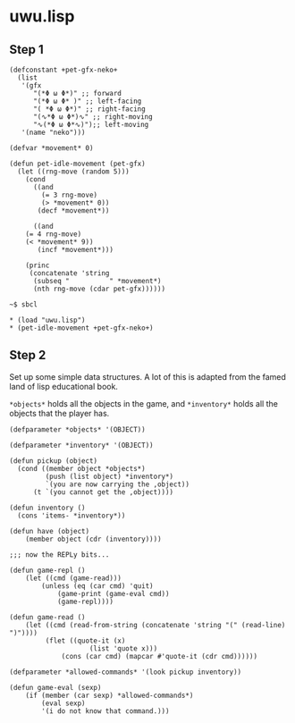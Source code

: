 # uwu.lisp

## Step 1

```common-lisp
(defconstant +pet-gfx-neko+
  (list
   '(gfx
      "(*Φ ω Φ*)" ;; forward
      "(*Φ ω Φ* )" ;; left-facing
      "( *Φ ω Φ*)" ;; right-facing
      "(∿*Φ ω Φ*)∿" ;; right-moving
      "∿(*Φ ω Φ*∿)");; left-moving
   '(name "neko")))

(defvar *movement* 0)

(defun pet-idle-movement (pet-gfx)
  (let ((rng-move (random 5)))
    (cond
      ((and
	    (= 3 rng-move)
	    (> *movement* 0))
       (decf *movement*))

      ((and
	(= 4 rng-move)
	(< *movement* 9))
       (incf *movement*)))

    (princ
     (concatenate 'string
      (subseq "          " *movement*)
      (nth rng-move (cdar pet-gfx))))))
```

```
~$ sbcl
```

```common-lisp
* (load "uwu.lisp")
* (pet-idle-movement +pet-gfx-neko+)
```

## Step 2

Set up some simple data structures. A lot of this is adapted from the
famed land of lisp educational book.

`*objects*` holds all the objects in the game, and `*inventory*` holds
 all the objects that the player has.

```common-lisp
(defparameter *objects* '(OBJECT))

(defparameter *inventory* '(OBJECT))
```

```common-lisp
(defun pickup (object)
  (cond ((member object *objects*)
         (push (list object) *inventory*)
         `(you are now carrying the ,object))
	  (t `(you cannot get the ,object))))
```

```common-lisp
(defun inventory ()
  (cons 'items- *inventory*))

(defun have (object) 
    (member object (cdr (inventory))))
```

```common-lisp
;;; now the REPLy bits...

(defun game-repl ()
    (let ((cmd (game-read)))
        (unless (eq (car cmd) 'quit)
            (game-print (game-eval cmd))
            (game-repl))))

(defun game-read ()
    (let ((cmd (read-from-string (concatenate 'string "(" (read-line) ")"))))
         (flet ((quote-it (x)
                    (list 'quote x)))
             (cons (car cmd) (mapcar #'quote-it (cdr cmd))))))

(defparameter *allowed-commands* '(look pickup inventory))

(defun game-eval (sexp)
    (if (member (car sexp) *allowed-commands*)
        (eval sexp)
        '(i do not know that command.)))
```
